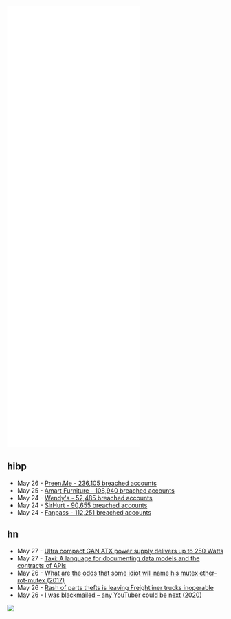 ![Metrics](https://raw.githubusercontent.com/phixion/phixion/master/metrics.svg)

## hibp

<!--
for https://github.com/phixion/phixion/blob/main/.github/workflows/feeds.yml
-->
<!--START_SECTION:haveibeenpwnd-->
- May 26 - [Preen.Me - 236,105 breached accounts](https://haveibeenpwned.com/PwnedWebsites#PreenMe)
- May 25 - [Amart Furniture - 108,940 breached accounts](https://haveibeenpwned.com/PwnedWebsites#AmartFurniture)
- May 24 - [Wendy's - 52,485 breached accounts](https://haveibeenpwned.com/PwnedWebsites#Wendys)
- May 24 - [SirHurt - 90,655 breached accounts](https://haveibeenpwned.com/PwnedWebsites#SirHurt)
- May 24 - [Fanpass - 112,251 breached accounts](https://haveibeenpwned.com/PwnedWebsites#Fanpass)
<!--END_SECTION:haveibeenpwnd-->

## hn

<!--
for https://github.com/phixion/phixion/blob/main/.github/workflows/feeds.yml
-->
<!--START_SECTION:hn-->
- May 27 - [Ultra compact GAN ATX power supply delivers up to 250 Watts](https://www.cnx-software.com/2022/05/26/ultra-compact-gan-atx-power-supply-delivers-up-to-250-watts/)
- May 27 - [Taxi: A language for documenting data models and the contracts of APIs](https://docs.taxilang.org/)
- May 26 - [What are the odds that some idiot will name his mutex ether-rot-mutex (2017)](http://etherrotmutex.blogspot.com/2017/07/what-are-odds-that-some-idiot-will-name.html)
- May 26 - [Rash of parts thefts is leaving Freightliner trucks inoperable](https://www.freightwaves.com/news/thefts-of-powertrain-modules-plague-daimler-truck)
- May 26 - [I was blackmailed – any YouTuber could be next (2020)](https://gamefromscratch.com/i-was-blackmailed-any-youtuber-could-be-next/)
<!--END_SECTION:hn-->

<!--
for https://yhype.me
-->
![](https://hit.yhype.me/github/profile?user_id=13013670)
